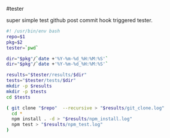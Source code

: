 #tester

super simple test github post commit hook triggered tester.


``` bash
#! /usr/bin/env bash
repo=$1
pkg=$2
tester=`pwd`

dir="$pkg"/`date +'%Y-%m-%d_%H:%M:%S'`
dir="$pkg"/`date +'%Y-%m-%d_%H:%M:%S'`

results="$tester/results/$dir"
tests="$tester/tests/$dir"
mkdir -p $results
mkdir -p $tests
cd $tests

( git clone "$repo"  --recursive > "$results/git_clone.log" 
  cd *
  npm install . -d > "$results/npm_install.log"
  npm test > "$results/npm_test.log"
)